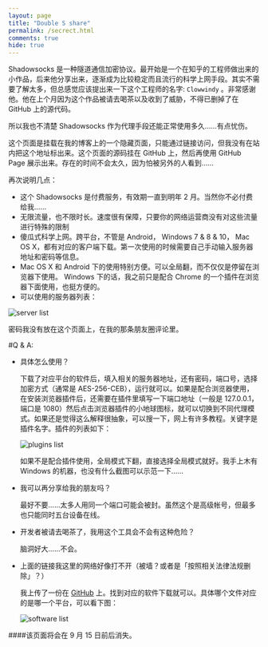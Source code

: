 ```yaml
---
layout: page
title: "Double S share"
permalink: /secrect.html
comments: true
hide: true
---
```


Shadowsocks 是一种隧道通信加密协议。最开始是一个在知乎的工程师做出来的小作品，后来他分享出来，逐渐成为比较稳定而且流行的科学上网手段。其实不需要了解太多，但总感觉应该提出来一下这个工程师的名字: `Clowwindy`
。非常感谢他。他在上个月因为这个作品被请去喝茶以及收到了威胁，不得已删掉了在 GitHub 上的源代码。

所以我也不清楚 Shadowsocks 作为代理手段还能正常使用多久……有点忧伤。

这个页面是挂载在我的博客上的一个隐藏页面，只能通过链接访问，但我没有在站内把这个地址标出来。这个页面的源码挂在 GitHub 上，然后再使用 GitHub Page 展示出来。存在的时间不会太久，因为怕被另外的人看到……

再次说明几点：

* 这个 Shadowsocks 是付费服务，有效期一直到明年 2 月。当然你不必付费给我……
* 无限流量，也不限时长。速度很有保障，只要你的网络运营商没有对这些流量进行特殊的限制
* 傻瓜式科学上网。跨平台，不管是 Android， Windows 7 & 8 & 10， Mac OS X，都有对应的客户端下载。第一次使用的时候需要自己手动输入服务器地址和密码等信息。
* Mac OS X 和 Android 下的使用特别方便。可以全局翻，而不仅仅是停留在浏览器下使用。 Windows 下的话，我之前只是配合 Chrome 的一个插件在浏览器下面使用，也挺方便的。
* 可以使用的服务器列表：

![server list](http://7vijxa.com1.z0.glb.clouddn.com/Screen%20Shot%202015-09-07%20at%2013.16.09.png)

密码我没有放在这个页面上，在我的那条朋友圈评论里。

#Q & A:

- 具体怎么使用？

  下载了对应平台的软件后，填入相关的服务器地址，还有密码，端口号，选择加密方式（通常是 AES-256-CEB），运行就可以。如果是配合浏览器使用，在安装浏览器插件后，还需要在插件里填写一下端口地址（一般是 127.0.0.1，端口是 1080）然后点击浏览器插件的小地球图标，就可以切换到不同代理模式。如果还是觉得这么解释很抽象，可以搜一下，网上有许多教程。关键字是插件名字。插件的列表如下：

  ![plugins list](http://7vijxa.com1.z0.glb.clouddn.com/Screen%20Shot%202015-09-07%20at%2011.51.52.png)

  如果不是配合插件使用，全局模式下翻，直接选择全局模式就好。我手上木有 Windows 的机器，也没有什么截图可以示范一下……
- 我可以再分享给我的朋友吗？

  最好不要……太多人用同一个端口可能会被封。虽然这个是高级帐号，但最多也只能同时五台设备在线。

- 开发者被请去喝茶了，我用这个工具会不会有这种危险？

  脑洞好大……不会。

- 上面的链接我这里的网络好像打不开（被墙？或者是「按照相关法律法规删除」？）

  我上传了一份在 [GitHub](https://github.com/Anthonyeef/backupDoubleS) 上。找到对应的软件下载就可以。具体哪个文件对应的是哪一个平台，可以看下图：

  ![software list](http://7vijxa.com1.z0.glb.clouddn.com/Screen%20Shot%202015-09-07%20at%2011.51.21.png)

####该页面将会在 9 月 15 日前后消失。
